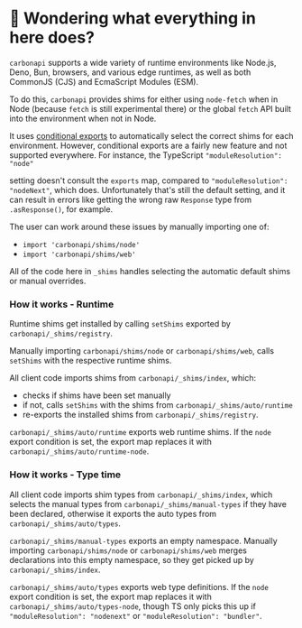 # 👋 Wondering what everything in here does?

`carbonapi` supports a wide variety of runtime environments like Node.js, Deno, Bun, browsers, and various
edge runtimes, as well as both CommonJS (CJS) and EcmaScript Modules (ESM).

To do this, `carbonapi` provides shims for either using `node-fetch` when in Node (because `fetch` is still experimental there) or the global `fetch` API built into the environment when not in Node.

It uses [conditional exports](https://nodejs.org/api/packages.html#conditional-exports) to
automatically select the correct shims for each environment. However, conditional exports are a fairly new
feature and not supported everywhere. For instance, the TypeScript `"moduleResolution": "node"`

setting doesn't consult the `exports` map, compared to `"moduleResolution": "nodeNext"`, which does.
Unfortunately that's still the default setting, and it can result in errors like
getting the wrong raw `Response` type from `.asResponse()`, for example.

The user can work around these issues by manually importing one of:

- `import 'carbonapi/shims/node'`
- `import 'carbonapi/shims/web'`

All of the code here in `_shims` handles selecting the automatic default shims or manual overrides.

### How it works - Runtime

Runtime shims get installed by calling `setShims` exported by `carbonapi/_shims/registry`.

Manually importing `carbonapi/shims/node` or `carbonapi/shims/web`, calls `setShims` with the respective runtime shims.

All client code imports shims from `carbonapi/_shims/index`, which:

- checks if shims have been set manually
- if not, calls `setShims` with the shims from `carbonapi/_shims/auto/runtime`
- re-exports the installed shims from `carbonapi/_shims/registry`.

`carbonapi/_shims/auto/runtime` exports web runtime shims.
If the `node` export condition is set, the export map replaces it with `carbonapi/_shims/auto/runtime-node`.

### How it works - Type time

All client code imports shim types from `carbonapi/_shims/index`, which selects the manual types from `carbonapi/_shims/manual-types` if they have been declared, otherwise it exports the auto types from `carbonapi/_shims/auto/types`.

`carbonapi/_shims/manual-types` exports an empty namespace.
Manually importing `carbonapi/shims/node` or `carbonapi/shims/web` merges declarations into this empty namespace, so they get picked up by `carbonapi/_shims/index`.

`carbonapi/_shims/auto/types` exports web type definitions.
If the `node` export condition is set, the export map replaces it with `carbonapi/_shims/auto/types-node`, though TS only picks this up if `"moduleResolution": "nodenext"` or `"moduleResolution": "bundler"`.
